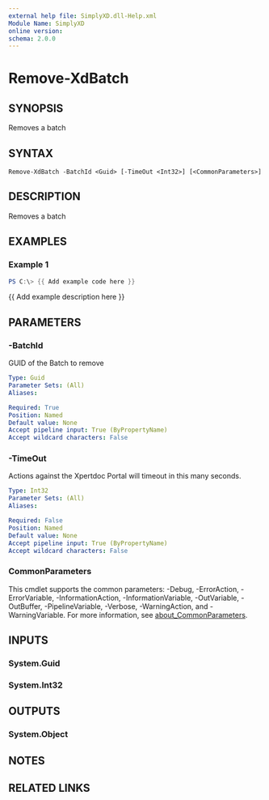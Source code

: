 ```yaml
---
external help file: SimplyXD.dll-Help.xml
Module Name: SimplyXD
online version:
schema: 2.0.0
---
```


# Remove-XdBatch

## SYNOPSIS
Removes a batch

## SYNTAX

```
Remove-XdBatch -BatchId <Guid> [-TimeOut <Int32>] [<CommonParameters>]
```

## DESCRIPTION
Removes a batch

## EXAMPLES

### Example 1
```powershell
PS C:\> {{ Add example code here }}
```

{{ Add example description here }}

## PARAMETERS

### -BatchId
GUID of the Batch to remove

```yaml
Type: Guid
Parameter Sets: (All)
Aliases:

Required: True
Position: Named
Default value: None
Accept pipeline input: True (ByPropertyName)
Accept wildcard characters: False
```

### -TimeOut
Actions against the Xpertdoc Portal will timeout in this many seconds.

```yaml
Type: Int32
Parameter Sets: (All)
Aliases:

Required: False
Position: Named
Default value: None
Accept pipeline input: True (ByPropertyName)
Accept wildcard characters: False
```

### CommonParameters
This cmdlet supports the common parameters: -Debug, -ErrorAction, -ErrorVariable, -InformationAction, -InformationVariable, -OutVariable, -OutBuffer, -PipelineVariable, -Verbose, -WarningAction, and -WarningVariable. For more information, see [about_CommonParameters](http://go.microsoft.com/fwlink/?LinkID=113216).

## INPUTS

### System.Guid

### System.Int32

## OUTPUTS

### System.Object
## NOTES

## RELATED LINKS
